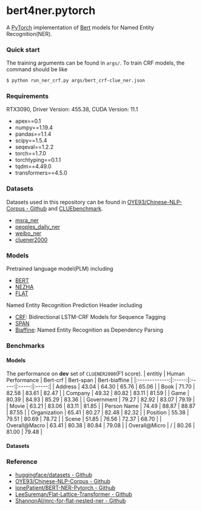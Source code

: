 # bert4ner.pytorch
A [PyTorch](https://pytorch.org/) implementation of [Bert](https://arxiv.org/abs/1706.03762) models for Named Entity Recognition(NER).

### Quick start

The training arguments can be found in `args/`. To train CRF models, the command should be like
``` sh
$ python run_ner_crf.py args/bert_crf-clue_ner.json
```

### Requirements

RTX3090, Driver Version: 455.38, CUDA Version: 11.1
- apex==0.1
- numpy==1.19.4
- pandas==1.1.4
- scipy==1.5.4
- seqeval==1.2.2
- torch==1.7.0
- torchtyping==0.1.1
- tqdm==4.49.0
- transformers==4.5.0

### Datasets

Datasets used in this repository can be found in [OYE93/Chinese-NLP-Corpus - Github](https://github.com/OYE93/Chinese-NLP-Corpus) and [CLUEbenchmark](https://github.com/CLUEbenchmark/).

- [msra_ner](https://github.com/OYE93/Chinese-NLP-Corpus/tree/master/NER/MSRA)
- [peoples_daily_ner](https://github.com/OYE93/Chinese-NLP-Corpus/tree/master/NER/People's%20Daily)
- [weibo_ner](https://github.com/OYE93/Chinese-NLP-Corpus/tree/master/NER/Weibo)
- [cluener2000](https://www.cluebenchmarks.com/dataSet_search_modify.html?keywords=cluener2000)

### Models

Pretrained language model(PLM) including
- [BERT](https://arxiv.org/abs/1706.03762)
- [NEZHA](https://arxiv.org/abs/1909.00204)
- [FLAT](https://arxiv.org/abs/2004.11795)

Named Entity Recognition Prediction Header including
- [CRF](https://arxiv.org/abs/1508.01991): Bidirectional LSTM-CRF Models for Sequence Tagging
- [SPAN]()
- [Biaffine](https://arxiv.org/abs/2005.07150): Named Entity Recognition as Dependency Parsing
<!-- - [MRC-modified](https://arxiv.org/abs/1910.11476): A Unified MRC Framework for Named Entity Recognition -->

### Benchmarks

#### Models

The performance on **dev** set of `CLUENER2000`(F1 score).
| entitiy       | Human Performance | Bert-crf | Bert-span | Bert-biaffine |
|:-------------:|:-----:|:-----:|:-----:|:-----:|
| Address       | 43.04 | 64.30 | 65.76 | 65.06 |
| Book          | 71.70 | 82.58 | 83.61 | 82.47 |
| Company       | 49.32 | 80.82 | 83.11 | 81.59 |
| Game          | 80.39 | 84.93 | 85.29 | 83.36 |
| Government    | 79.27 | 82.92 | 83.07 | 79.19 |
| Movie         | 63.21 | 83.06 | 83.11 | 81.85 |
| Person Name   | 74.49 | 88.87 | 88.87 | 87.55 |
| Organization  | 65.41 | 80.27 | 82.48 | 82.32 |
| Position      | 55.38 | 79.51 | 80.69 | 78.72 |
| Scene         | 51.85 | 76.56 | 72.37 | 68.70 |
| Overall@Macro | 63.41 | 80.38 | 80.84 | 79.08 |
| Overall@Micro | /     | 80.26 | 81.00 | 79.48 |

#### Datasets

### Reference

- [huggingface/datasets - Github](https://github.com/huggingface/datasets)
- [OYE93/Chinese-NLP-Corpus - Github](https://github.com/OYE93/Chinese-NLP-Corpus)
- [lonePatient/BERT-NER-Pytorch - Github](https://github.com/lonePatient/BERT-NER-Pytorch)
- [LeeSureman/Flat-Lattice-Transformer - Github](https://github.com/LeeSureman/Flat-Lattice-Transformer)
- [ShannonAI/mrc-for-flat-nested-ner - Github](https://github.com/ShannonAI/mrc-for-flat-nested-ner)